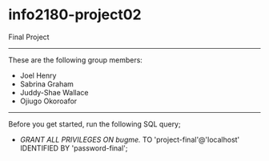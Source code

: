 # info2180-project02


Final Project

***
These are the following group members:
* Joel Henry 
* Sabrina Graham
* Juddy-Shae Wallace
* Ojiugo Okoroafor


***
Before you get started, run the following SQL query;

* *GRANT ALL PRIVILEGES ON bugme.* TO 'project-final'@'localhost' IDENTIFIED BY 'password-final';
